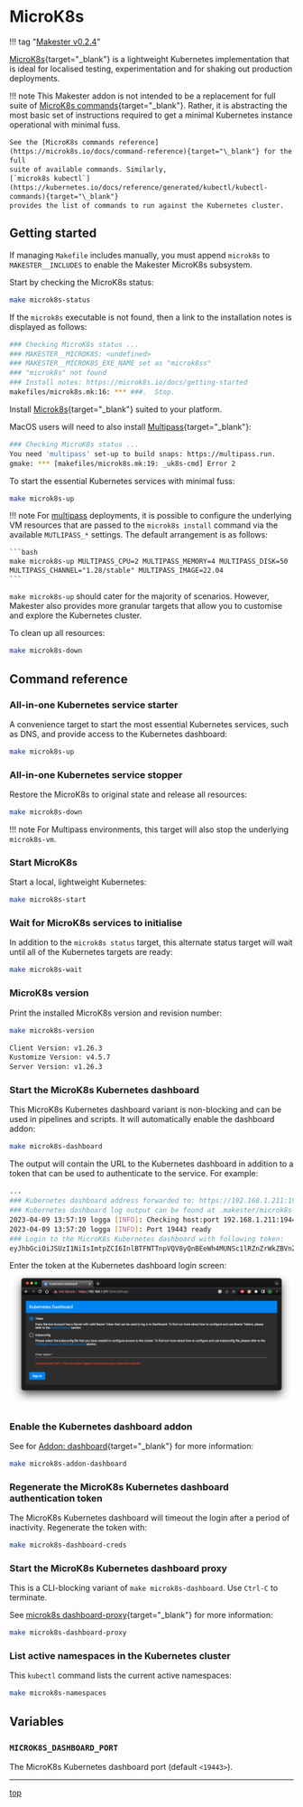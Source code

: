 # MicroK8s

!!! tag "[Makester v0.2.4](https://github.com/loum/makester/releases/tag/0.2.4)"

[MicroK8s](https://microk8s.io/){target="\_blank"} is a lightweight Kubernetes implementation
that is ideal for localised testing, experimentation and for shaking out production deployments.

!!! note
    This Makester addon is not intended to be a replacement for full suite of
    [MicroK8s commands](https://microk8s.io/docs/command-reference){target="\_blank"}. Rather, it
    is abstracting the most basic set of instructions required to get a minimal Kubernetes
    instance operational with minimal fuss.

    See the [MicroK8s commands reference](https://microk8s.io/docs/command-reference){target="\_blank"} for the full
    suite of available commands. Similarly,
    [`microk8s kubectl`](https://kubernetes.io/docs/reference/generated/kubectl/kubectl-commands){target="\_blank"}
    provides the list of commands to run against the Kubernetes cluster.

## Getting started

If managing `Makefile` includes manually, you must append `microk8s` to `MAKESTER__INCLUDES` to enable
the Makester MicroK8s subsystem.

Start by checking the MicroK8s status:

```sh title="MicroK8s status: pristine environment."
make microk8s-status
```

If the `microk8s` executable is not found, then a link to the installation notes is displayed as
follows:

```sh title="MicroK8s not installed."
### Checking MicroK8s status ...
### MAKESTER__MICROK8S: <undefined>
### MAKESTER__MICROK8S_EXE_NAME set as "microk8ss"
### "microk8s" not found
### Install notes: https://microk8s.io/docs/getting-started
makefiles/microk8s.mk:16: *** ###.  Stop.
```

Install [Microk8s](https://microk8s.io/docs/getting-started){target="\_blank"} suited to your platform.

MacOS users will need to also install [Multipass](https://multipass.run/){target="\_blank"}:

```sh title="Install Multipass."
### Checking MicroK8s status ...
You need 'multipass' set-up to build snaps: https://multipass.run.
gmake: *** [makefiles/microk8s.mk:19: _uk8s-cmd] Error 2
```

To start the essential Kubernetes services with minimal fuss:

```sh title="Quick start convenience target."
make microk8s-up
```

!!! note
    For [multipass](https://multipass.run/) deployments, it is possible to configure the underlying VM resources that are passed to the `microk8s install` command via the available `MUTLIPASS_*` settings. The default arrangement is as follows:

    ```bash
    make microk8s-up MULTIPASS_CPU=2 MULTIPASS_MEMORY=4 MULTIPASS_DISK=50 MULTIPASS_CHANNEL="1.28/stable" MULTIPASS_IMAGE=22.04
    ```

`make microk8s-up` should cater for the majority of scenarios. However, Makester also provides more
granular targets that allow you to customise and explore the Kubernetes cluster.

To clean up all resources:

```sh title="Clean up all resources."
make microk8s-down
```

## Command reference

### All-in-one Kubernetes service starter

A convenience target to start the most essential Kubernetes services, such as DNS, and
provide access to the Kubernetes dashboard:

```sh
make microk8s-up
```

### All-in-one Kubernetes service stopper

Restore the MicroK8s to original state and release all resources:

```sh
make microk8s-down
```

!!! note
    For Multipass environments, this target will also stop the underlying `microk8s-vm`.

### Start MicroK8s

Start a local, lightweight Kubernetes:

```sh
make microk8s-start
```

### Wait for MicroK8s services to initialise

In addition to the `microk8s status` target, this alternate status target will wait until all of
the Kubernetes targets are ready:

```sh
make microk8s-wait
```

### MicroK8s version

Print the installed MicroK8s version and revision number:

```sh
make microk8s-version
```

```sh title="MicroK8s version sample output."
Client Version: v1.26.3
Kustomize Version: v4.5.7
Server Version: v1.26.3
```

### Start the MicroK8s Kubernetes dashboard

This MicroK8s Kubernetes dashboard variant is non-blocking and can be used in pipelines and
scripts. It will automatically enable the dashboard addon:

```sh
make microk8s-dashboard
```

The output will contain the URL to the Kubernetes dashboard in addition to a token that can be used
to authenticate to the service. For example:

```sh title="Sample Kubernetes dashboard URL and token."
...
### Kubernetes dashboard address forwarded to: https://192.168.1.211:19443
### Kubernetes dashboard log output can be found at .makester/microk8s-dashboard.out
2023-04-09 13:57:19 logga [INFO]: Checking host:port 192.168.1.211:19443 MicroK8s Kubernetes dashboard ...
2023-04-09 13:57:20 logga [INFO]: Port 19443 ready
### Login to the MicroK8s Kubernetes dashboard with following token:
eyJhbGciOiJSUzI1NiIsImtpZCI6InlBTFNTTnpVQV8yQnBEeWh4MUNSc1lRZnZrWkZBVnZwVlAweHhMSS00ZlUifQ.eyJpc3MiOiJrdWJlcm5ldGVzL3NlcnZpY2VhY2NvdW50Iiwia3ViZXJuZXRlcy5pby9zZXJ2aWNlYWNjb3VudC9uYW1lc3BhY2UiOiJrdWJlLXN5c3RlbSIsImt1YmVybmV0ZXMuaW8vc2VydmljZWFjY291bnQvc2VjcmV0Lm5hbWUiOiJtaWNyb2s4cy1kYXNoYm9hcmQtdG9rZW4iLCJrdWJlcm5ldGVzLmlvL3NlcnZpY2VhY2NvdW50L3NlcnZpY2UtYWNjb3VudC5uYW1lIjoiZGVmYXVsdCIsImt1YmVybmV0ZXMuaW8vc2VydmljZWFjY291bnQvc2VydmljZS1hY2NvdW50LnVpZCI6ImFiNDM0N2NkLTZmZTMtNGNlMi05YWY2LTFjZmE5MDM3YzdlZSIsInN1YiI6InN5c3RlbTpzZXJ2aWNlYWNjb3VudDprdWJlLXN5c3RlbTpkZWZhdWx0In0.rpQofpXupJP9Dyk4vEWu1C_SivfDZXAXrCjU_TfsQ3MewjEj18PM43WVrodQ6fBounnt0HpFKiD9y6ImGqRipHz4Xmzd1gNEJp8fJydsOgYT42YnUKwMMHYFSQPQAxWVphL9B8xfNv9okFGv8DoeiXfSS2mA-jZtUPexHBB474D7yNz5lfwJQh1o7qGj3q0w7qMJibmM0lCE2Om2Eloar1QlV188YExab8l1RYG3RCMWcRWprGsYuuPGV4CDAjeK1ediiH-OzXmT5e8qIaVkHbUgvZZUObQ8GDYoeWMETHBj6nqVtRHOGuBvsxO6IhHTiC09EZasiR4zlYJHJtUHhA
```

Enter the token at the Kubernetes dashboard login screen:
![Kubernetes dashboard login](../../assets/images/kubernetes_dashboard_login.png)

### Enable the Kubernetes dashboard addon

See for [Addon: dashboard](https://microk8s.io/docs/addon-dashboard){target="\_blank"} for more information:

```sh
make microk8s-addon-dashboard
```

### Regenerate the MicroK8s Kubernetes dashboard authentication token

The MicroK8s Kubernetes dashboard will timeout the login after a period of inactivity. Regenerate
the token with:

```sh
make microk8s-dashboard-creds
```

### Start the MicroK8s Kubernetes dashboard proxy

This is a CLI-blocking variant of `make microk8s-dashboard`. Use `Ctrl-C` to terminate.

See [microk8s dashboard-proxy](https://microk8s.io/docs/command-reference#heading--microk8s-dashboard-proxy){target="\_blank"}
for more information:

```sh
make microk8s-dashboard-proxy
```

### List active namespaces in the Kubernetes cluster

This `kubectl` command lists the current active namespaces:

```sh
make microk8s-namespaces
```

## Variables

### `MICROK8S_DASHBOARD_PORT`

The MicroK8s Kubernetes dashboard port (default `<19443>`).

______________________________________________________________________

[top](#microk8s)
